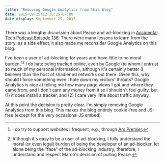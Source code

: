 ```yaml
---
title: "Removing Google Analytics from this blog"
date: 2015-09-25T12:30:25-07:00
date_display: September 25, 2015
---
```

There was a lengthy discussion about Peace and ad-blocking in [Accidental Tech Podcast Episode 136](http://atp.fm/episodes/136). There were many lessons to learn from the story; as a side effect, it also made me reconsider Google Analytics on this blog.

I've been a user of ad-blocking for years and have little to no moral burden.[^1][^2] I do hate being tracked online, even by Google (to whom I entrust so much of my personal information), although it's certainly better (I believe) than the host of shadier ad networks out there. Given this, why should I force something even I hate down my visitors' throats? Google Analytics is nice at telling me how many page views I got and where they came from, and I don't earn any money from it so I shouldn't feel guilty, but (1) it does install a tracker, and (2) I care very little about traffic anyway.

At this point the decision is pretty clear. I'm simply removing Google Analytics from this blog. This makes the blog entirely cookie-free and JS-free (except for the very occasional JS embed).

[^1]: I do try to support websites I frequent, e.g., through [Ars Premier](https://arstechnica.com/subscriptions/).

[^2]: Although it's easy to be a user of ad-blocking, I fully understand the moral (or even legal) burden of being the developer of an ad-blocker, let alone being the "face" of the ad-blocking industry; therefore, I understand and respect Marco's decision of pulling Peace.
